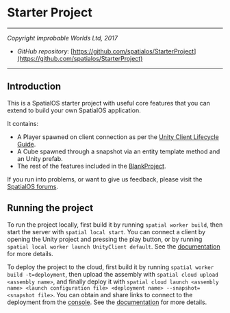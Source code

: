 # Starter Project
---

*Copyright Improbable Worlds Ltd, 2017*

- *GitHub repository*: [https://github.com/spatialos/StarterProject](https://github.com/spatialos/StarterProject)

---

## Introduction

This is a SpatialOS starter project with useful core features that you can extend to build your own SpatialOS application.

It contains:

* A Player spawned on client connection as per the [Unity Client Lifecycle Guide](https://spatialos.improbable.io/docs/reference/latest/tutorials/client-lifecycle).
* A Cube spawned through a snapshot via an entity template method and an Unity prefab.
* The rest of the features included in the [BlankProject](https://github.com/spatialos/BlankProject).

If you run into problems, or want to give us feedback, please visit the [SpatialOS forums](https://forums.improbable.io/).

## Running the project

To run the project locally, first build it by running `spatial worker build`, then start the server with `spatial local start`. You can connect a client by opening the Unity project and pressing the play button, or by running `spatial local worker launch UnityClient default`. See the [documentation](https://spatialos.improbable.io/docs/reference/latest/developing/local/run) for more details.

To deploy the project to the cloud, first build it by running `spatial worker build -t=deployment`, then upload the assembly with `spatial cloud upload <assembly name>`, and finally deploy it with `spatial cloud launch <assembly name> <launch configuration file> <deployment name> --snapshot=<snapshot file>`. You can obtain and share links to connect to the deployment from the [console](http://console.improbable.io/projects). See the [documentation](https://spatialos.improbable.io/docs/reference/latest/developing/deploy-an-application) for more details.
